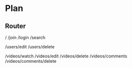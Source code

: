 # Plan

## Router

/
/join
/login
/search

/users/edit
/users/delete

/videos/watch
/videos/edit
/videos/delete
/videos/comments
/videos/comments/delete